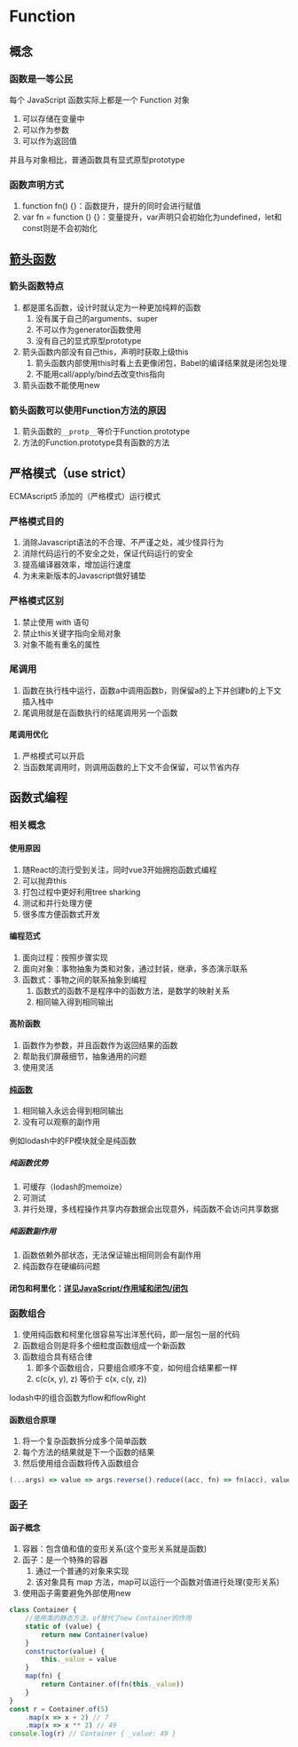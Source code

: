 # Function

## 概念

### 函数是一等公民

每个 JavaScript 函数实际上都是一个 Function 对象

1. 可以存储在变量中
2. 可以作为参数
3. 可以作为返回值

并且与对象相比，普通函数具有显式原型prototype

### 函数声明方式

1. function fn() {}：函数提升，提升的同时会进行赋值
2. var fn = function () {}：变量提升，var声明只会初始化为undefined，let和const则是不会初始化

## [箭头函数](https://developer.mozilla.org/zh-CN/docs/Web/JavaScript/Reference/Functions/Arrow_functions)

### 箭头函数特点

1. 都是匿名函数，设计时就认定为一种更加纯粹的函数
   1. 没有属于自己的arguments、super
   2. 不可以作为generator函数使用
   3. 没有自己的显式原型prototype
2. 箭头函数内部没有自己this，声明时获取上级this
   1. 箭头函数内部使用this时看上去更像闭包，Babel的编译结果就是闭包处理
   2. 不能用call/apply/bind去改变this指向
3. 箭头函数不能使用new

### 箭头函数可以使用Function方法的原因

1. 箭头函数的`__protp__`等价于Function.prototype
2. 方法的Function.prototype具有函数的方法

## 严格模式（use strict）

ECMAscript5 添加的（严格模式）运行模式

### 严格模式目的

1. 消除Javascript语法的不合理、不严谨之处，减少怪异行为
2. 消除代码运行的不安全之处，保证代码运行的安全
3. 提高编译器效率，增加运行速度
4. 为未来新版本的Javascript做好铺垫

### 严格模式区别

1. 禁止使用 with 语句
2. 禁止this关键字指向全局对象
3. 对象不能有重名的属性

### 尾调用

1. 函数在执行栈中运行，函数a中调用函数b，则保留a的上下并创建b的上下文插入栈中
2. 尾调用就是在函数执行的结尾调用另一个函数

#### 尾调用优化

1. 严格模式可以开启
2. 当函数尾调用时，则调用函数的上下文不会保留，可以节省内存

## 函数式编程

### 相关概念

#### 使用原因

1. 随React的流行受到关注，同时vue3开始拥抱函数式编程
2. 可以抛弃this
3. 打包过程中更好利用tree sharking
4. 测试和并行处理方便
5. 很多库方便函数式开发

#### 编程范式

1. 面向过程：按照步骤实现
2. 面向对象：事物抽象为类和对象，通过封装，继承，多态演示联系
3. 函数式：事物之间的联系抽象到编程
   1. 函数式的函数不是程序中的函数方法，是数学的映射关系
   2. 相同输入得到相同输出

#### 高阶函数

1. 函数作为参数，并且函数作为返回结果的函数
2. 帮助我们屏蔽细节，抽象通用的问题
3. 使用灵活

#### [纯函数](https://cloud.tencent.com/developer/article/1857193?from=article.detail.1629653)

1. 相同输入永远会得到相同输出
2. 没有可以观察的副作用

例如lodash中的FP模块就全是纯函数

##### 纯函数优势

1. 可缓存（lodash的memoize）
2. 可测试
3. 并行处理，多线程操作共享内存数据会出现意外，纯函数不会访问共享数据

##### 纯函数副作用

1. 函数依赖外部状态，无法保证输出相同则会有副作用
2. 纯函数存在硬编码问题

#### 闭包和柯里化：[详见JavaScript/作用域和闭包/闭包](../03-作用域和上下文/04-闭包.md)

### 函数组合

1. 使用纯函数和柯里化很容易写出洋葱代码，即一层包一层的代码
2. 函数组合则是将多个细粒度函数组成一个新函数
3. 函数组合具有结合律
   1. 即多个函数组合，只要组合顺序不变，如何组合结果都一样
   2. c(c(x, y), z) 等价于 c(x, c(y, z))

lodash中的组合函数为flow和flowRight

#### 函数组合原理

1. 将一个复杂函数拆分成多个简单函数
2. 每个方法的结果就是下一个函数的结果
3. 然后使用组合函数将传入函数组合

```js
(...args) => value => args.reverse().reduce((acc, fn) => fn(acc), value)
```

### [函子](https://segmentfault.com/a/1190000023744960)

#### 函子概念

1. 容器：包含值和值的变形关系(这个变形关系就是函数)
2. 函子：是一个特殊的容器
   1. 通过一个普通的对象来实现
   2. 该对象具有 map 方法，map可以运行一个函数对值进行处理(变形关系)
3. 使用函子需要避免外部使用new

```js
class Container {
    //使用类的静态方法，of替代了new Container的作用
    static of (value) {
        return new Container(value)
    }
    constructor(value) {
        this._value = value
    }
    map(fn) {
        return Container.of(fn(this._value))
    }
}
const r = Container.of(5)
    .map(x => x + 2) // 7
    .map(x => x ** 2) // 49
console.log(r) // Container { _value: 49 }
```

